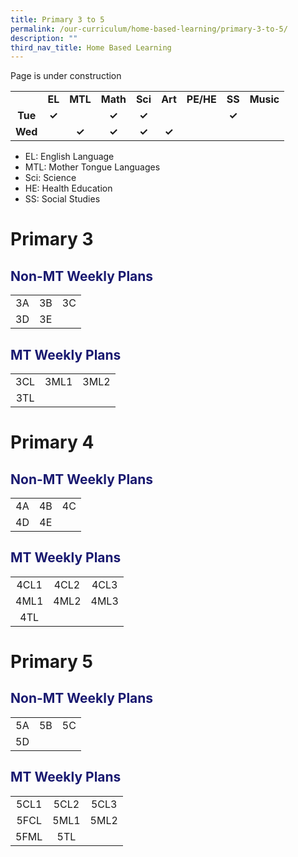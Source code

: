 ```yaml
---
title: Primary 3 to 5
permalink: /our-curriculum/home-based-learning/primary-3-to-5/
description: ""
third_nav_title: Home Based Learning
---
```

Page is under construction
<table style="text-align: center; font-weight: bold;">
<tbody>
  <tr>
    <td></td>
    <td>EL</td>
    <td>MTL</td>
    <td>Math</td>
    <td>Sci</td>
    <td>Art</td>
    <td>PE/HE</td>
    <td>SS</td>
    <td>Music</td>
  </tr>
  <tr>
    <td>Tue</td>
    <td>✓</td>
    <td></td>
    <td>✓</td>
    <td>✓</td>
    <td></td>
    <td></td>
    <td>✓</td>
    <td></td>
  </tr>
  <tr>
    <td>Wed</td>
    <td></td>
    <td>✓</td>
    <td>✓</td>
    <td>✓</td>
    <td>✓</td>
    <td></td>
    <td></td>
    <td></td>
  </tr>
</tbody>
</table>

* EL: English Language
* MTL: Mother Tongue Languages
* Sci: Science
* HE: Health Education
* SS: Social Studies

# Primary 3
<h2 style="color:midnightblue">Non-MT Weekly Plans</h2>

|   |   |   |
|:---:|:---:|:---:|
| 3A | 3B | 3C |
| 3D | 3E | |

<h2 style="color:midnightblue">MT Weekly Plans</h2>

|   |   |   |
|:---:|:---:|:---:|
| 3CL | 3ML1 | 3ML2 |
| 3TL |  |  |

# Primary 4
<h2 style="color:midnightblue">Non-MT Weekly Plans</h2>

|   |   |   |
|:---:|:---:|:---:|
| 4A | 4B | 4C |
| 4D | 4E | |

<h2 style="color:midnightblue">MT Weekly Plans</h2>

|   |   |   |
|:---:|:---:|:---:|
| 4CL1 | 4CL2 | 4CL3 |
| 4ML1 | 4ML2 | 4ML3 |
| 4TL |  |  |

# Primary 5
<h2 style="color:midnightblue">Non-MT Weekly Plans</h2>

|   |   |   |
|:---:|:---:|:---:|
| 5A | 5B | 5C |
| 5D | | |

<h2 style="color:midnightblue">MT Weekly Plans</h2>

|   |   |   |
|:---:|:---:|:---:|
| 5CL1 | 5CL2 | 5CL3 |
| 5FCL | 5ML1 | 5ML2 |
| 5FML | 5TL |  |